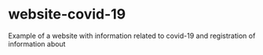 # website-covid-19
Example of a website with information related to covid-19 and registration of information about
